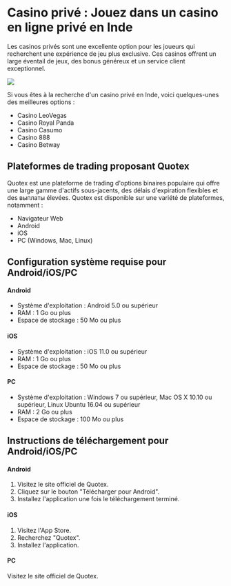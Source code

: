 # Casino privé : Jouez dans un casino en ligne privé en Inde

Les casinos privés sont une excellente option pour les joueurs qui
recherchent une expérience de jeu plus exclusive. Ces casinos offrent un
large éventail de jeux, des bonus généreux et un service client
exceptionnel.

[![](https://i.imgur.com/JJwkDm3.png)](https://traff.sbs/frcas)

Si vous êtes à la recherche d\'un casino privé en Inde, voici
quelques-unes des meilleures options :

-   Casino LeoVegas
-   Casino Royal Panda
-   Casino Casumo
-   Casino 888
-   Casino Betway

## Plateformes de trading proposant Quotex

Quotex est une plateforme de trading d\'options binaires populaire qui
offre une large gamme d\'actifs sous-jacents, des délais d\'expiration
flexibles et des выплаты élevées. Quotex est disponible sur une variété
de plateformes, notamment :

-   Navigateur Web
-   Android
-   iOS
-   PC (Windows, Mac, Linux)

## Configuration système requise pour Android/iOS/PC

#### Android

-   Système d\'exploitation : Android 5.0 ou supérieur
-   RAM : 1 Go ou plus
-   Espace de stockage : 50 Mo ou plus

#### iOS

-   Système d\'exploitation : iOS 11.0 ou supérieur
-   RAM : 1 Go ou plus
-   Espace de stockage : 50 Mo ou plus

#### PC

-   Système d\'exploitation : Windows 7 ou supérieur, Mac OS X 10.10 ou
    supérieur, Linux Ubuntu 16.04 ou supérieur
-   RAM : 2 Go ou plus
-   Espace de stockage : 100 Mo ou plus

## Instructions de téléchargement pour Android/iOS/PC

#### Android

1.  Visitez le site officiel de Quotex.
2.  Cliquez sur le bouton "Télécharger pour Android".
3.  Installez l\'application une fois le téléchargement terminé.

#### iOS

1.  Visitez l\'App Store.
2.  Recherchez "Quotex".
3.  Installez l\'application.

#### PC

Visitez le site officiel de Quotex.

